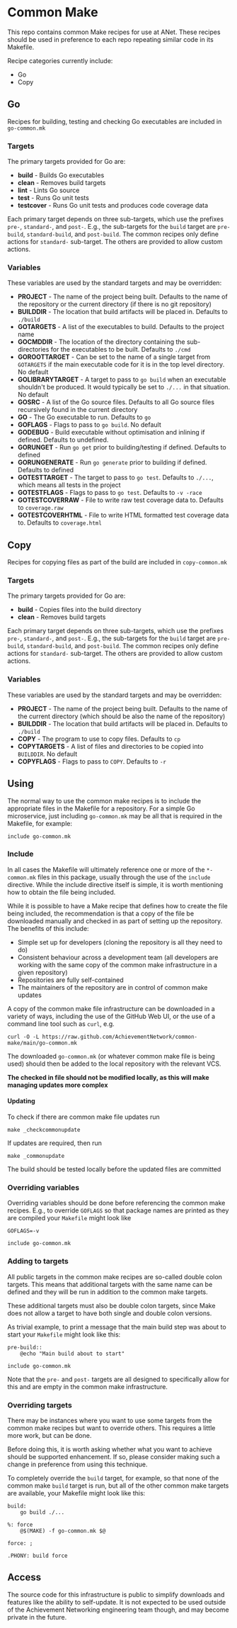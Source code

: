 # Common Make

This repo contains common Make recipes for use at ANet.  These
recipes should be used in preference to each repo repeating similar
code in its Makefile.

Recipe categories currently include:

* Go
* Copy

## Go

Recipes for building, testing and checking Go executables are
included in `go-common.mk`

### Targets

The primary targets provided for Go are:

* __build__ - Builds Go executables
* __clean__ - Removes build targets
* __lint__ - Lints Go source
* __test__ - Runs Go unit tests
* __testcover__ - Runs Go unit tests and produces code coverage data

Each primary target depends on three sub-targets, which use the
prefixes `pre-`, `standard-`, and `post-`.  E.g., the sub-targets
for the `build` target are `pre-build`, `standard-build`, and
`post-build`.  The common recipes only define actions for `standard-`
sub-target.  The others are provided to allow custom actions.

### Variables

These variables are used by the standard targets and may be overridden:

* __PROJECT__ - The name of the project being built.  Defaults to the name of the repository or the current directory (if there is no git repository)
* __BUILDDIR__ - The location that build artifacts will be placed in.  Defaults to `./build`
* __GOTARGETS__ - A list of the executables to build.  Defaults to the project name
* __GOCMDDIR__ - The location of the directory containing the sub-directories for the executables to be built.  Defaults to `./cmd`
* __GOROOTTARGET__ - Can be set to the name of a single target from `GOTARGETS` if the main executable code for it is in the top level directory.  No default
* __GOLIBRARYTARGET__ - A target to pass to `go build` when an executable shouldn't be produced.  It would typically be set to `./...` in that situation.  No default
* __GOSRC__ - A list of the Go source files.  Defaults to all Go source files recursively found in the current directory
* __GO__ - The Go executable to run.  Defaults to `go`
* __GOFLAGS__ - Flags to pass to `go build`.  No default
* __GODEBUG__ - Build executable without optimisation and inlining if defined.  Defaults to undefined.
* __GORUNGET__ - Run `go get` prior to building/testing if defined.  Defaults to defined
* __GORUNGENERATE__ - Run `go generate` prior to building if defined.  Defaults to defined
* __GOTESTTARGET__ - The target to pass to `go test`.  Defaults to `./...`, which means all tests in the project
* __GOTESTFLAGS__ - Flags to pass to `go test`.  Defaults to `-v -race`
* __GOTESTCOVERRAW__ - File to write raw test coverage data to.  Defaults to `coverage.raw`
* __GOTESTCOVERHTML__ - File to write HTML formatted test coverage data to.  Defaults to `coverage.html`


## Copy

Recipes for copying files as part of the build are included in
`copy-common.mk`

### Targets

The primary targets provided for Go are:

* __build__ - Copies files into the build directory
* __clean__ - Removes build targets

Each primary target depends on three sub-targets, which use the
prefixes `pre-`, `standard-`, and `post-`.  E.g., the sub-targets
for the `build` target are `pre-build`, `standard-build`, and
`post-build`.  The common recipes only define actions for `standard-`
sub-target.  The others are provided to allow custom actions.

### Variables

These variables are used by the standard targets and may be overridden:

* __PROJECT__ - The name of the project being built.  Defaults to the name of the current directory (which should be also the name of the repository)
* __BUILDDIR__ - The location that build artifacts will be placed in.  Defaults to `./build`
* __COPY__ - The program to use to copy files.  Defaults to `cp`
* __COPYTARGETS__ - A list of files and directories to be copied into `BUILDDIR`.  No default
* __COPYFLAGS__ - Flags to pass to `COPY`.  Defaults to `-r`

## Using

The normal way to use the common make recipes is to include the
appropriate files in the Makefile for a repository.  For a simple
Go microservice, just including `go-common.mk` may be all that is
required in the Makefile, for example:

```make
include go-common.mk
```

### Include

In all cases the Makefile will ultimately reference one or more of
the `*-common.mk` files in this package, usually through the use
of the `include` directive.  While the include directive itself is
simple, it is worth mentioning how to obtain the file being included.

While it is possible to have a Make recipe that defines how to
create the file being included, the recommendation is that a copy
of the file be downloaded manually and checked in as part of setting
up the repository.  The benefits of this include:

* Simple set up for developers (cloning the repository is all they need to do)
* Consistent behaviour across a development team (all developers are working with the same copy of the common make infrastructure in a given repository)
* Repositories are fully self-contained
* The maintainers of the repository are in control of common make updates

A copy of the common make file infrastructure can be downloaded in
a variety of ways, including the use of the GitHub Web UI, or the
use of a command line tool such as `curl`, e.g.

```
curl -O -L https://raw.github.com/AchievementNetwork/common-make/main/go-common.mk
```

The downloaded `go-common.mk` (or whatever common make file is being
used) should then be added to the local repository with the relevant
VCS.

**The checked in file should not be modified locally, as this will make managing updates more complex**

#### Updating

To check if there are common make file updates run

```
make _checkcommonupdate
```

If updates are required, then run

```
make _commonupdate
```

The build should be tested locally before the updated files are committed

### Overriding variables

Overriding variables should be done before referencing the common
make recipes.  E.g., to override `GOFLAGS` so that package names
are printed as they are compiled your `Makefile` might look like

```make
GOFLAGS=-v

include go-common.mk
```

### Adding to targets

All public targets in the common make recipes are so-called double
colon targets.  This means that additional targets with the same
name can be defined and they will be run in addition to the common
make targets.

These additional targets must also be double colon targets, since
Make does not allow a target to have both single and double colon
versions.

As trivial example, to print a message that the main build step was
about to start your `Makefile` might look like this:

```make
pre-build::
	@echo "Main build about to start"

include go-common.mk
```

Note that the `pre-` and `post-` targets are all designed to
specifically allow for this and are empty in the common make
infrastructure.

### Overriding targets

There may be instances where you want to use some targets from the
common make recipes but want to override others.  This requires a
little more work, but can be done.

Before doing this, it is worth asking whether what you want to
achieve should be supported enhancement.  If so, please consider
making such a change in preference from using this technique.

To completely override the `build` target, for example, so that
none of the common make `build` target is run, but all of the other
common make targets are available, your Makefile might look like
this:

```make
build:
	go build ./...

%: force
	@$(MAKE) -f go-common.mk $@

force: ;

.PHONY: build force
```

## Access

The source code for this infrastructure is public to simplify
downloads and features like the ability to self-update.  It is not
expected to be used outside of the Achievement Networking engineering
team though, and may become private in the future.
